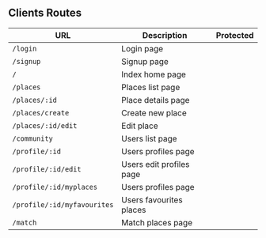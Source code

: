 ## Clients Routes

| URL	                        | Description      	         | Protected    |
|-------------------------------|----------------------------|--------------|
| `/login`                      | Login page                 |              |
| `/signup`                     | Signup page                |              |
| `/`           	            | Index home page            |              |
| `/places`                     | Places list page           |              |
| `/places/:id`                 | Place details page         |              |
| `/places/create`              | Create new place           |              |
| `/places/:id/edit`            | Edit place                 |              |
| `/community`                  | Users list page            |              |
| `/profile/:id`                | Users profiles page        |              | 
| `/profile/:id/edit`           | Users edit profiles page   |              |
| `/profile/:id/myplaces`       | Users profiles page        |              |
| `/profile/:id/myfavourites`   | Users favourites places    |              |
| `/match`                      | Match places page          |              |

